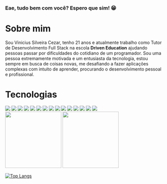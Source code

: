 ### Eae, tudo bem com você? Espero que sim! 😁

# Sobre mim

Sou Vinicius Silveira Cezar, tenho 21 anos e atualmente trabalho como Tutor de Desenvolvimento Full Stack na escola **Driven Education** ajudando pessoas passar por dificuldades do cotidiano de um programador. Sou uma pessoa extremamente motivada e um entusiasta da tecnologia, estou sempre em busca de coisas novas, me desafiando a fazer aplicações complexas com intuito de aprender, procurando o desenvolvimento pessoal e profissional.

# Tecnologias

<div>
 <img src="https://img.shields.io/badge/TypeScript-007ACC?style=for-the-badge&logo=typescript&logoColor=white" />
 <img src="https://img.shields.io/badge/CSS3-1572B6?style=for-the-badge&logo=css3&logoColor=white" />
 <img src="https://img.shields.io/badge/JavaScript-F7DF1E?style=for-the-badge&logo=JavaScript&logoColor=white" />
 <img src="https://img.shields.io/badge/Node.js-43853D?style=for-the-badge&logo=node.js&logoColor=white" />
 <img src="https://img.shields.io/badge/TypeScript-007ACC?style=for-the-badge&logo=typescript&logoColor=white" />
 <img src="https://img.shields.io/badge/ts--node-3178C6?style=for-the-badge&logo=ts-node&logoColor=white" />
 <img src="https://img.shields.io/badge/Sass-CC6699?style=for-the-badge&logo=sass&logoColor=white" />
 <img src="https://img.shields.io/badge/Express.js-404D59?style=for-the-badge" />
 <img src="https://img.shields.io/badge/React-20232A?style=for-the-badge&logo=react&logoColor=61DAFB" />
 <img src="https://img.shields.io/badge/styled--components-DB7093?style=for-the-badge&logo=styled-components&logoColor=white" />
 <img src="https://img.shields.io/badge/MySQL-00000F?style=for-the-badge&logo=mysql&logoColor=white" />
 <img src="https://img.shields.io/badge/PostgreSQL-316192?style=for-the-badge&logo=postgresql&logoColor=white" />
 <img src="https://img.shields.io/badge/MongoDB-4EA94B?style=for-the-badge&logo=mongodb&logoColor=white" />
 <img src="https://img.shields.io/badge/json%20web%20tokens-323330?style=for-the-badge&logo=json-web-tokens&logoColor=pink" />
 <img src="https://img.shields.io/badge/npm-CB3837?style=for-the-badge&logo=npm&logoColor=white" />
</div>

<div>
 <img height="180" src="https://github-readme-stats.vercel.app/api?username=v1nni7&count_private=true&theme=radical&show_icons=true" />
 <img height="180" src="https://github-readme-stats.vercel.app/api/top-langs/?username=v1nni7&layout=compact&theme=radical" />
</div>



 [![Top Langs]()](https://github.com/v1nni7)

